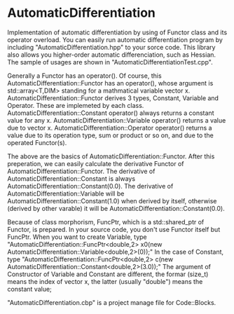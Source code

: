 # AutomaticDifferentiation
Implementation of automatic differentiation by using of Functor class and its operator overload.
You can easily run automatic differentiation program by including "AutomaticDifferentiation.hpp" to your sorce code.
This library also allows you higher-order automatic differenciation, such as Hessian.
The sample of usages are shown in "AutomaticDifferentiationTest.cpp".

Generally a Functor has an operator().
Of course, this AutomaticDifferentiation::Functor has an operator(),
whose argument is std::array<T,DIM> standing for a mathmatical variable vector x.
AutomaticDifferentiation::Functor derives 3 types, Constant, Variable and Operator.
These are implemeted by each class.
AutomaticDifferentiation::Constant operator() always returns a constant value for any x.
AutomaticDifferentiation::Variable operator() returns a value due to vector x.
AutomaticDifferentiation::Operator operator() returns a value due to its operation type, sum or product or so on,
and due to the operated Functor(s).

The above are the basics of AutomaticDifferentiation::Functor.
After this preperation, we can easily calculate the derivative Functor of AutomaticDifferentiation::Functor.
The derivative of AutomaticDifferentiation::Constant is always AutomaticDifferentiation::Constant(0.0).
The derivative of AutomaticDifferentiation::Variable will be AutomaticDifferentiation::Constant(1.0) when derived by itself,
otherwise (derived by other varable) it will be AutomaticDifferentiation::Constant(0.0).

Because of class morphorism, FuncPtr, which is a std::shared_ptr of Functor, is prepared.
In your source code, you don't use Functor itself but FuncPtr.
When you want to create Variable, type "AutomaticDifferentiation::FuncPtr<double,2> x0(new AutomaticDifferentiation::Variable<double,2>(0));"
In the case of Constant, type "AutomaticDifferentiation::FuncPtr<double,2> c(new AutomaticDifferentiation::Constant<double,2>(3.0));"
The argument of Constructor of Variable and Constant are different, the formar (size_t) means the index of vector x, the latter (usually "double") means the constant value;

"AutomaticDifferentiation.cbp" is a project manage file for Code::Blocks.


